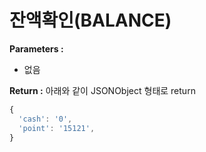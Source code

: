 # 잔액확인\(BALANCE\)

**Parameters :** 

* 없음

**Return :** 아래와 같이 JSONObject 형태로 return

```javascript
{
  'cash': '0',
  'point': '15121',  
}
```

